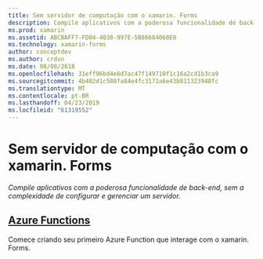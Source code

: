 ```yaml
---
title: Sem servidor de computação com o xamarin. Forms
description: Compile aplicativos com a poderosa funcionalidade de back-end, sem a complexidade de configurar e gerenciar um servidor.
ms.prod: xamarin
ms.assetid: ABCBAFF7-FD04-4038-997E-5B86684060E0
ms.technology: xamarin-forms
author: conceptdev
ms.author: crdun
ms.date: 08/08/2018
ms.openlocfilehash: 31eff96bd4e6d7ac47f149710f1c16a2cd1b3ca9
ms.sourcegitcommit: 4b402d1c508fa84e4fc3171a6e43b811323948fc
ms.translationtype: MT
ms.contentlocale: pt-BR
ms.lasthandoff: 04/23/2019
ms.locfileid: "61319552"
---
```

# <a name="serverless-computing-with-xamarinforms"></a>Sem servidor de computação com o xamarin. Forms

_Compile aplicativos com a poderosa funcionalidade de back-end, sem a complexidade de configurar e gerenciar um servidor._

## <a name="azure-functionsazure-functionsmd"></a>[Azure Functions](azure-functions.md)

Comece criando seu primeiro Azure Function que interage com o xamarin. Forms.
